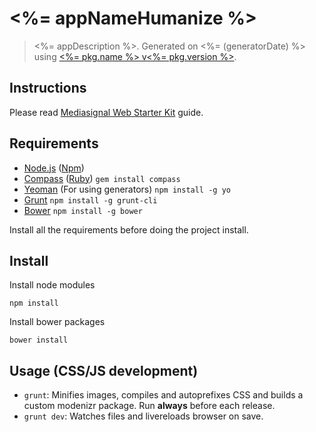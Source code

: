 # <%= appNameHumanize %>

> <%= appDescription %>. Generated on <%= (generatorDate) %> using [<%= pkg.name %> v<%= pkg.version %>](<%= (generatorRepository) %>).

## Instructions 

Please read [Mediasignal Web Starter Kit](https://bitbucket.org/mediasignal/mediasignal-web-starter-kit) guide.

## Requirements

* [Node.js](http://nodejs.org/) ([Npm](https://www.npmjs.org/)) 
* [Compass](http://compass-style.org/) ([Ruby](https://www.ruby-lang.org/en/)) `gem install compass`
* [Yeoman](http://yeoman.io/) (For using generators) `npm install -g yo`
* [Grunt](http://gruntjs.com/) `npm install -g grunt-cli`
* [Bower](http://bower.io/) `npm install -g bower`

Install all the requirements before doing the project install.

## Install

Install node modules
  
    npm install

Install bower packages
  
    bower install

## Usage (CSS/JS development)

* `grunt`: Minifies images, compiles and autoprefixes CSS and builds a custom modenizr package. Run **always** before each release.
* `grunt dev`: Watches files and livereloads browser on save.
